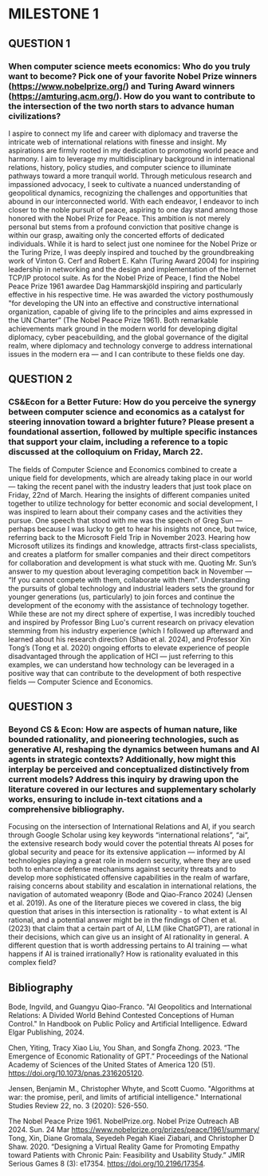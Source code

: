 # MILESTONE 1
## QUESTION 1
### When computer science meets economics: Who do you truly want to become? Pick one of your favorite Nobel Prize winners (https://www.nobelprize.org/) and Turing Award winners (https://amturing.acm.org/). How do you want to contribute to the intersection of the two north stars to advance human civilizations? 

I aspire to connect my life and career with diplomacy and traverse the intricate web of international relations with finesse and insight. My aspirations are firmly rooted in my dedication to promoting world peace and harmony. I aim to leverage my multidisciplinary background in international relations, history, policy studies, and computer science to illuminate pathways toward a more tranquil world. Through meticulous research and impassioned advocacy, I seek to cultivate a nuanced understanding of geopolitical dynamics, recognizing the challenges and opportunities that abound in our interconnected world. With each endeavor, I endeavor to inch closer to the noble pursuit of peace, aspiring to one day stand among those honored with the Nobel Prize for Peace. This ambition is not merely personal but stems from a profound conviction that positive change is within our grasp, awaiting only the concerted efforts of dedicated individuals. While it is hard to select just one nominee for the Nobel Prize or the Turing Prize, I was deeply inspired and touched by the groundbreaking work of Vinton G. Cerf and Robert E. Kahn (Turing Award 2004) for inspiring leadership in networking and the design and implementation of the Internet TCP/IP protocol suite. As for the Nobel Prize of Peace, I find the Nobel Peace Prize 1961 awardee Dag Hammarskjöld inspiring and particularly effective in his respective time. He was awarded the victory posthumously "for developing the UN into an effective and constructive international organization, capable of giving life to the principles and aims expressed in the UN Charter” (The Nobel Peace Prize 1961). Both remarkable achievements mark ground in the modern world for developing digital diplomacy, cyber peacebuilding, and the global governance of the digital realm, where diplomacy and technology converge to address international issues in the modern era — and I can contribute to these fields one day.

## QUESTION 2
### CS&Econ for a Better Future: How do you perceive the synergy between computer science and economics as a catalyst for steering innovation toward a brighter future? Please present a foundational assertion, followed by multiple specific instances that support your claim, including a reference to a topic discussed at the colloquium on Friday, March 22.

The fields of Computer Science and Economics combined to create a unique field for developments, which are already taking place in our world — taking the recent panel with the industry leaders that just took place on Friday, 22nd of March. Hearing the insights of different companies united together to utilize technology for better economic and social development, I was inspired to learn about their company cases and the activities they pursue. One speech that stood with me was the speech of Greg Sun — perhaps because I was lucky to get to hear his insights not once, but twice, referring back to the Microsoft Field Trip in November 2023. Hearing how Microsoft utilizes its findings and knowledge, attracts first-class specialists, and creates a platform for smaller companies and their direct competitors for collaboration and development is what stuck with me. Quoting Mr. Sun’s answer to my question about leveraging competition back in November — “If you cannot compete with them, collaborate with them”. Understanding the pursuits of global technology and industrial leaders sets the ground for younger generations (us, particularly) to join forces and continue the development of the economy with the assistance of technology together. While these are not my direct sphere of expertise, I was incredibly touched and inspired by Professor Bing Luo's current research on privacy elevation stemming from his industry experience (which I followed up afterward and learned about his research direction (Shao et al. 2024), and Professor Xin Tong’s (Tong et al. 2020) ongoing efforts to elevate experience of people disadvantaged through the application of HCI — just referring to this examples, we can understand how technology can be leveraged in a positive way that can contribute to the development of both respective fields — Computer Science and Economics.

## QUESTION 3
### Beyond CS & Econ: How are aspects of human nature, like bounded rationality, and pioneering technologies, such as generative AI, reshaping the dynamics between humans and AI agents in strategic contexts? Additionally, how might this interplay be perceived and conceptualized distinctively from current models? Address this inquiry by drawing upon the literature covered in our lectures and supplementary scholarly works, ensuring to include in-text citations and a comprehensive bibliography.

Focusing on the intersection of International Relations and AI, if you search through Google Scholar using key keywords “international relations”, “ai”, the extensive research body would cover the potential threats AI poses for global security and peace for its extensive application — informed by AI technologies playing a great role in modern security, where they are used both to enhance defense mechanisms against security threats and to develop more sophisticated offensive capabilities in the realm of warfare, raising concerns about stability and escalation in international relations, the navigation of automated weaponry (Bode and Qiao-Franco 2024) (Jensen et al. 2019). As one of the literature pieces we covered in class, the big question that arises in this intersection is rationality - to what extent is AI rational, and a potential answer might be in the findings of Chen et al. (2023) that claim that a certain part of AI, LLM (like ChatGPT), are rational in their decisions, which can give us an insight of AI rationality in general. A different question that is worth addressing pertains to AI training — what happens if AI is trained irrationally? How is rationality evaluated in this complex field? 

## Bibliography

Bode, Ingvild, and Guangyu Qiao-Franco. "AI Geopolitics and International Relations: A Divided World Behind Contested Conceptions of Human Control." In Handbook on Public Policy and Artificial Intelligence. Edward Elgar Publishing, 2024.

Chen, Yiting, Tracy Xiao Liu, You Shan, and Songfa Zhong. 2023. “The Emergence of Economic Rationality of GPT.” Proceedings of the National Academy of Sciences of the United States of America 120 (51). https://doi.org/10.1073/pnas.2316205120.

Jensen, Benjamin M., Christopher Whyte, and Scott Cuomo. "Algorithms at war: the promise, peril, and limits of artificial intelligence." International Studies Review 22, no. 3 (2020): 526-550.

The Nobel Peace Prize 1961. NobelPrize.org. Nobel Prize Outreach AB 2024. Sun. 24 Mar https://www.nobelprize.org/prizes/peace/1961/summary/
Tong, Xin, Diane Gromala, Seyedeh Pegah Kiaei Ziabari, and Christopher D Shaw. 2020. “Designing a Virtual Reality Game for Promoting Empathy toward Patients with Chronic Pain: Feasibility and Usability Study.” JMIR Serious Games 8 (3): e17354. https://doi.org/10.2196/17354.

